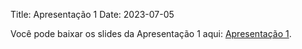 Title: Apresentação 1
Date: 2023-07-05

Você pode baixar os slides da Apresentação 1 aqui: [Apresentação 1](/documentação/apresentacao1.pdf).
